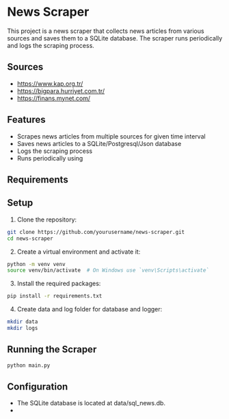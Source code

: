 # News Scraper

This project is a news scraper that collects news articles from various sources and saves them to a SQLite database. The scraper runs periodically and logs the scraping process.

## Sources 
- https://www.kap.org.tr/
- https://bigpara.hurriyet.com.tr/
- https://finans.mynet.com/

## Features
- Scrapes news articles from multiple sources for given time interval
- Saves news articles to a SQLite/Postgresql/Json database
- Logs the scraping process
- Runs periodically using 

## Requirements


## Setup

1. Clone the repository:

```sh
git clone https://github.com/yourusername/news-scraper.git
cd news-scraper
```

2. Create a virtual environment and activate it:
```sh
python -m venv venv
source venv/bin/activate  # On Windows use `venv\Scripts\activate`
```

3. Install the required packages:
```sh
pip install -r requirements.txt
```

4. Create data and log folder for database and logger:
```sh
mkdir data 
mkdir logs
```


## Running the Scraper
```sh
python main.py
```

## Configuration
- The SQLite database is located at data/sql_news.db.
- 
